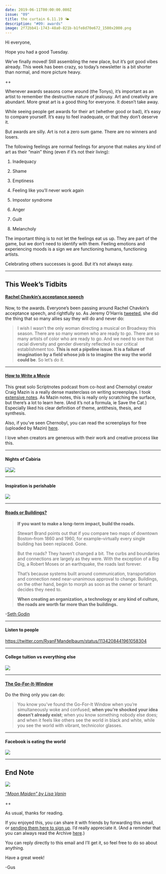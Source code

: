 ```yaml
---
date: 2019-06-11T00:00:00.000Z
issue: "09"
title: the curtain 6.11.19 🌤
description: "#09: awards"
image: 2f72bb41-1743-48a0-821b-b1fe8d70e672_1500x2000.png
---
```



Hi everyone,

Hope you had a good Tuesday.

We’ve finally moved! Still assembling the new place, but it’s got good vibes already. This week has been crazy, so today’s newsletter is a bit shorter than normal, and more picture heavy.

++

Whenever awards seasons come around (the Tonys), it’s important as an artist to remember the destructive nature of jealousy. Art and creativity are abundant. More great art is a good thing for everyone. It doesn’t take away.

While seeing people get awards for their art (whether good or bad), it’s easy to compare yourself. It’s easy to feel inadequate, or that they don’t deserve it.

But awards are silly. Art is not a zero sum game. There are no winners and losers.

The following feelings are normal feelings for anyone that makes any kind of art as their “main” thing (even if it’s not their living):

1.  Inadequacy
    
2.  Shame
    
3.  Emptiness
    
4.  Feeling like you’ll never work again
    
5.  Impostor syndrome
    
6.  Anger
    
7.  Guilt
    
8.  Melancholy
    

The important thing is to not let the feelings eat us up. They are part of the game, but we don’t need to identify with them. Feeling emotions and experiencing moods is a sign we are functioning humans, functioning artists.

Celebrating others successes is good. But it’s not always easy.

---

## This Week’s Tidbits

#### [Rachel Chavkin’s acceptance speech](https://www.youtube.com/watch?list=PLZQfnFyelTBOQ15kmHSgEbdjzLMWzZpL7&v=VG4ZIuGpZ58)

Now, to the awards. Everyone’s been passing around Rachel Chavkin’s acceptance speech, and rightfully so. As Jeremy O’Harris [tweeted](https://twitter.com/jeremyoharris/status/1137889058875760641), she did the thing that so many allies say they will do and never do:

> I wish I wasn’t the only woman directing a musical on Broadway this season. There are so many women who are ready to go. There are so many artists of color who are ready to go. And we need to see that racial diversity and gender diversity reflected in our critical establishment too. **This is not a pipeline issue. It is a failure of imagination by a field whose job is to imagine the way the world could be**. So let’s do it.

---

#### [How to Write a Movie](http://scriptnotes.net/403-how-to-write-a-movie)

This great solo Scriptnotes podcast from co-host and Chernobyl creator Craig Mazin is a really dense masterclass on writing screenplays. I took [extensive notes](https://www.evernote.com/l/AQMlp1D5upBKsa_YpDD9XuUt7ikxzjCiUbk). As Mazin notes, this is really only scratching the surface, but there’s a lot to learn here. (And it’s not a formula, ie Save the Cat.) Especially liked his clear definition of theme, antithesis, thesis, and synthesis.

Also, if you’ve seen Chernobyl, you can read the screenplays for free (uploaded by Mazin) [here](https://johnaugust.com/library).

I love when creators are generous with their work and creative process like this.

---

#### Nights of Cabiria

 ![](./fb2d0f10-44ad-477f-a318-622ca96f30dd_2560x1600.png)![](./f1aced80-53f2-4ac3-a50d-e2146e0bd986_2560x1600.png)

---

#### Inspiration is perishable

 ![](./dc55cc76-bb10-4484-9f90-0002e8242dc8_768x629.jpeg)

---

#### [Roads or Buildings?](https://seths.blog/2019/06/roads-or-buildings/)

> **If you want to make a long-term impact, build the roads.**
> 
> Stewart Brand points out that if you compare two maps of downtown Boston–from 1860 and 1960, for example–virtually every single building has been replaced. Gone.
> 
> But the roads? They haven’t changed a bit. The curbs and boundaries and connections are largely as they were. With the exception of a Big Dig, a Robert Moses or an earthquake, the roads last forever.
> 
> That’s because systems built around communication, transportation and connection need near-unanimous approval to change. Buildings, on the other hand, begin to morph as soon as the owner or tenant decides they need to.
> 
> **When creating an organization, a technology or any kind of culture, the roads are worth far more than the buildings.**

\-[Seth Godin](https://seths.blog/2019/06/roads-or-buildings/)

---

#### Listen to people

https://twitter.com/RyanFMandelbaum/status/1134208441961058304

---

#### College tuition vs everything else

 ![](./559fdfa8-2d42-444b-b88a-3805042e0fd0_1024x784.jpeg)

---

#### [The Go-For-It-Window](https://www.perell.com/blog/go-for-it-window)

Do the thing only you can do:

> You know you’ve found the Go-For-It Window when you’re simultaneously woke and confused; **when you’re shocked your idea doesn’t already exist**; when you know something nobody else does; and when it feels like others see the world in black and white, while you see the world with vibrant, technicolor glasses.

---

#### Facebook is eating the world

 ![](./f5c133da-1618-4478-a152-fc59e2dfce7e_665x460.jpeg)

---

## End Note

 ![](./2f72bb41-1743-48a0-821b-b1fe8d70e672_1500x2000.png)

_[“Moon Maiden” by Lisa Vanin](https://www.lisavanin.com/#/moon-maiden/)_

++

As usual, thanks for reading.

If you enjoyed this, you can share it with friends by forwarding this email, or [sending them here to sign up](https://guscuddy.substack.com/). I’d really appreciate it. (And a reminder that you can always read the Archive [here](https://guscuddy.substack.com/archive).)

You can reply directly to this email and I’ll get it, so feel free to do so about anything.

Have a great week!

\-Gus